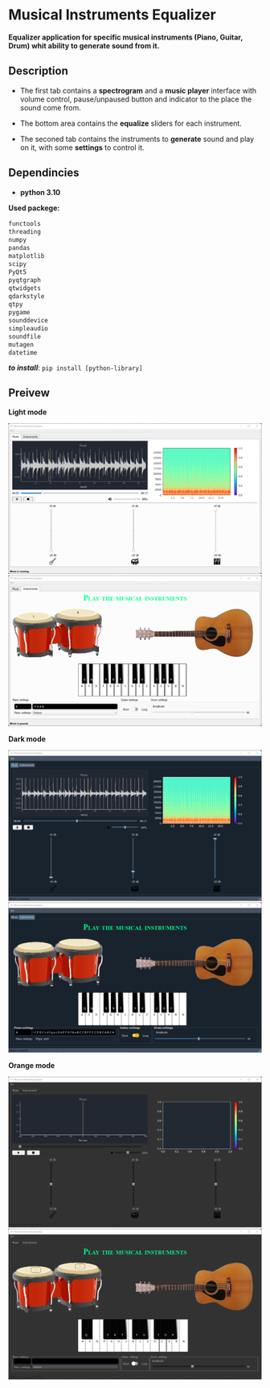 # Musical Instruments Equalizer

**Equalizer application for specific musical instruments (Piano, Guitar, Drum) whit ability to generate sound from it.**

## Description

- The first tab contains a **spectrogram** and a **music player** interface with volume control, pause/unpaused button and indicator to the place the sound come from.

- The bottom area contains the **equalize** sliders for each instrument.

- The seconed tab contains the instruments to **generate** sound and play on it, with some **settings** to control it.

## Dependincies

- **python 3.10**

**Used packege:**

```
functools
threading
numpy
pandas
matplotlib
scipy
PyQt5
pyqtgraph
qtwidgets
qdarkstyle
qtpy
pygame
sounddevice
simpleaudio
soundfile
mutagen
datetime
```

***to install***: `pip install [python-library]`

## Preivew

**Light mode**

![Main window - light](docs/mainWindowLight.png)
![Instruments window - light](docs/instrumentsWindowLight.png)

**Dark mode**

![Main window - dark](docs/mainWindowDark.png)
![Instruments window - dark](docs/instrumentsWindowDark.png)

**Orange mode**

![Main window - orange](docs/mainWindowOrange.png)
![Instruments window - dark](docs/instrumentsWindowOrange.png)
